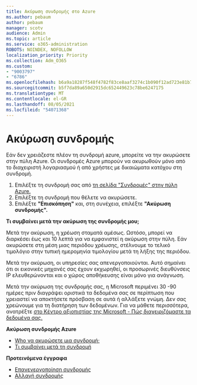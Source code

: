 ```yaml
---
title: Ακύρωση συνδρομής στο Azure
ms.author: pebaum
author: pebaum
manager: scotv
audience: Admin
ms.topic: article
ms.service: o365-administration
ROBOTS: NOINDEX, NOFOLLOW
localization_priority: Priority
ms.collection: Adm_O365
ms.custom:
- "9003797"
- "6786"
ms.openlocfilehash: b6a9a18287f548f4782f83ce8aaf3274c1b090f12ad723e81b72b40aec47d812
ms.sourcegitcommit: b5f7da89a650d2915dc652449623c78be6247175
ms.translationtype: MT
ms.contentlocale: el-GR
ms.lasthandoff: 08/05/2021
ms.locfileid: "54071368"
---
```

# <a name="cancel-subscription"></a>Ακύρωση συνδρομής

Εάν δεν χρειάζεστε πλέον τη συνδρομή azure, μπορείτε να την ακυρώσετε στην πύλη Azure. Οι συνδρομές Azure μπορούν να ακυρωθούν μόνο από το διαχειριστή λογαριασμού ή από χρήστες με δικαιώματα κατόχου στη συνδρομή.

1. Επιλέξτε τη συνδρομή σας από [τη σελίδα "Συνδρομές" στην πύλη Azure.](https://portal.azure.com/#blade/Microsoft_Azure_Billing/SubscriptionsBlade)
2. Επιλέξτε τη συνδρομή που θέλετε να ακυρώσετε.
3. Επιλέξτε **"Επισκόπηση"** και, στη συνέχεια, επιλέξτε **"Ακύρωση συνδρομής".**

**Τι συμβαίνει μετά την ακύρωση της συνδρομής μου;**

Μετά την ακύρωση, η χρέωση σταματά αμέσως. Ωστόσο, μπορεί να διαρκέσει έως και 10 λεπτά για να εμφανιστεί η ακύρωση στην πύλη. Εάν ακυρώσετε στη μέση μιας περιόδου χρέωσης, στέλνουμε το τελικό τιμολόγιο στην τυπική ημερομηνία τιμολογίου μετά τη λήξης της περιόδου.

Μετά την ακύρωση, οι υπηρεσίες σας απενεργοποιούνται. Αυτό σημαίνει ότι οι εικονικές μηχανές σας έχουν εκχωρηθεί, οι προσωρινές διευθύνσεις IP ελευθερώνονται και ο χώρος αποθήκευσης είναι μόνο για ανάγνωση.

Μετά την ακύρωση της συνδρομής σας, η Microsoft περιμένει 30 -90 ημέρες πριν διαγράψει οριστικά τα δεδομένα σας σε περίπτωση που χρειαστεί να αποκτήσετε πρόσβαση σε αυτά ή αλλάξετε γνώμη. Δεν σας χρεώνουμε για τη διατήρηση των δεδομένων. Για να μάθετε περισσότερα, ανατρέξτε [στο Κέντρο αξιοπιστίας της Microsoft - Πώς διαχειριζόμαστε τα δεδομένα σας.](https://go.microsoft.com/fwLink/p/?LinkID=822930&clcid=0x409)

**Ακύρωση συνδρομής Azure**

- [Who να ακυρώσετε μια συνδρομή;](https://docs.microsoft.com/azure/billing/billing-how-to-cancel-azure-subscription?WT.mc_id=Portal-Microsoft_Azure_Support#who-can-cancel-a-subscription)
- [Τι συμβαίνει μετά τη συνδρομή](https://docs.microsoft.com/azure/billing/billing-how-to-cancel-azure-subscription?WT.mc_id=Portal-Microsoft_Azure_Support#what-happens-after-i-cancel-my-subscription)

**Προτεινόμενα έγγραφα**

- [Επανενεργοποίηση συνδρομής](https://docs.microsoft.com/azure/billing/billing-how-to-cancel-azure-subscription?WT.mc_id=Portal-Microsoft_Azure_Support#reactivate-subscription)
- [Αλλαγή συνδρομής](https://docs.microsoft.com/azure/billing/billing-how-to-switch-azure-offer?WT.mc_id=Portal-Microsoft_Azure_Support)